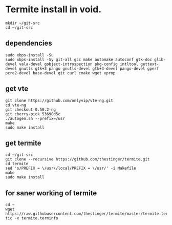 
# Termite install in void. 

```
mkdir ~/git-src
cd ~/git-src
```
## dependencies
```
sudo xbps-install -Su
sudo xbps-install -Sy git-all gcc make automake autoconf gtk-doc glib-devel vala-devel gobject-introspection pkg-config intltool gettext-devel gnutls gtk+3 pango gnutls-devel gtk+3-devel pango-devel gperf pcre2-devel base-devel git curl cmake wget xprop
``` 
## get vte
```
git clone https://github.com/onlyvip/vte-ng.git
cd vte-ng
git checkout 0.50.2-ng 
git cherry-pick 53690d5c
./autogen.sh --prefix=/usr
make
sudo make install
```
## get termite
```
cd ~/git-src
git clone --recursive https://github.com/thestinger/termite.git
cd termite
sed 's/PREFIX = \/usr\/local/PREFIX = \/usr/' -i Makefile
make
sudo make install
```

## for saner working of termite

```
cd ~
wget https://raw.githubusercontent.com/thestinger/termite/master/termite.terminfo
tic -x termite.terminfo
```

